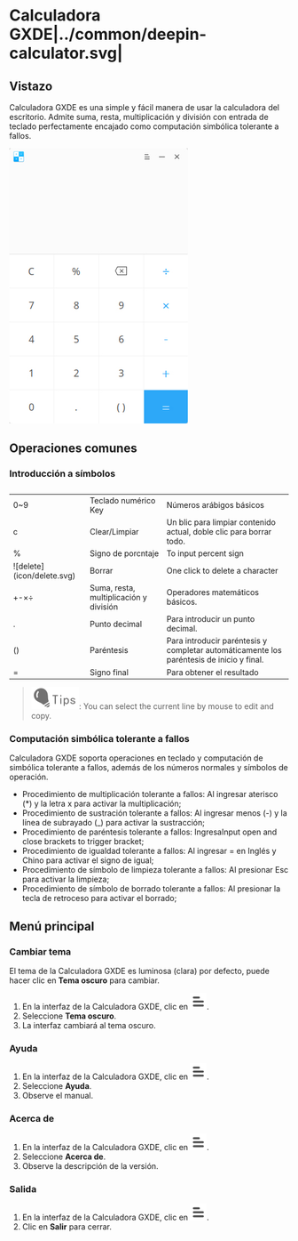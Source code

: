 # Calculadora GXDE|../common/deepin-calculator.svg|

## Vistazo

Calculadora GXDE es una simple y fácil manera de usar la calculadora del escritorio. Admite suma, resta, multiplicación y división con entrada de teclado perfectamente encajado como computación simbólica tolerante a fallos.

![0|calculator](jpg/calculator.jpg)

## Operaciones comunes

### Introducción a símbolos

<table class="block1">
    <caption></caption>
    <tbody>
        <tr>
            <td>0~9</td>
            <td>Teclado numérico Key</td>
            <td>Números arábigos básicos</td>
        </tr>
        <tr>
            <td>c</td>
            <td>Clear/Limpiar</td>
            <td>Un blic para limpiar contenido actual, doble clic para borrar todo.</td>
        </tr>
    	<tr>
            <td>%</td>
            <td>Signo de porcntaje</td>
            <td>To input percent sign</td>
        </tr>
    	<tr>
            <td>![delete](icon/delete.svg)</td>
            <td>Borrar</td>
            <td>One click to delete a character</td>
        </tr>
    	<tr>
            <td>+-×÷</td>
            <td>Suma, resta, multiplicación y división</td>
            <td>Operadores matemáticos básicos.</td>
        </tr>
        <tr>
            <td>.</td>
            <td>Punto decimal</td>
            <td>Para introducir un punto decimal.</td>
        </tr>
        <tr>
            <td>()</td>
            <td>Paréntesis</td>
            <td>Para introducir paréntesis y completar automáticamente los paréntesis de inicio y final.</td>
        </tr>
        <tr>
            <td>=</td>
            <td>Signo final</td>
            <td>Para obtener el resultado</td>
        </tr>
    </tbody>
</table>

> ![tips](icon/tips.svg): You can select the current line by mouse to edit and copy.

### Computación simbólica tolerante a fallos

Calculadora GXDE soporta operaciones en teclado y computación de simbólica tolerante a fallos, además de los números normales y símbolos de operación.

- Procedimiento de multiplicación tolerante a fallos: Al ingresar aterisco (\*) y la letra x para activar la multiplicación;
- Procedimiento de sustración tolerante a fallos: Al ingresar menos (-) y la línea de subrayado (\_) para activar la sustracción;
- Procedimiento de paréntesis tolerante a fallos: IngresaInput open and close brackets to trigger bracket;
- Procedimiento de igualdad tolerante a fallos: Al ingresar = en Inglés y Chino para activar el signo de igual;
- Procedimiento de símbolo de limpieza tolerante a fallos: Al presionar Esc para activar la limpieza;
- Procedimiento de símbolo de borrado tolerante a fallos: Al presionar la tecla de retroceso para activar el borrado;


## Menú principal

### Cambiar tema

El tema de la Calculadora GXDE es luminosa (clara) por defecto, puede hacer clic en **Tema oscuro** para cambiar.

1. En la interfaz de la Calculadora GXDE, clic en ![main_menu](icon/main_menu.svg).
2. Seleccione **Tema oscuro**.
3. La interfaz cambiará al tema oscuro.

### Ayuda

1. En la interfaz de la Calculadora GXDE, clic en ![main_menu](icon/main_menu.svg).
2. Seleccione **Ayuda**.
3. Observe el manual.

### Acerca de

1. En la interfaz de la Calculadora GXDE, clic en ![main_menu](icon/main_menu.svg).
2. Seleccione **Acerca de**.
3. Observe la descripción de la versión.

### Salida

1. En la interfaz de la Calculadora GXDE, clic en ![main_menu](icon/main_menu.svg).
2. Clic en **Salir** para cerrar.
